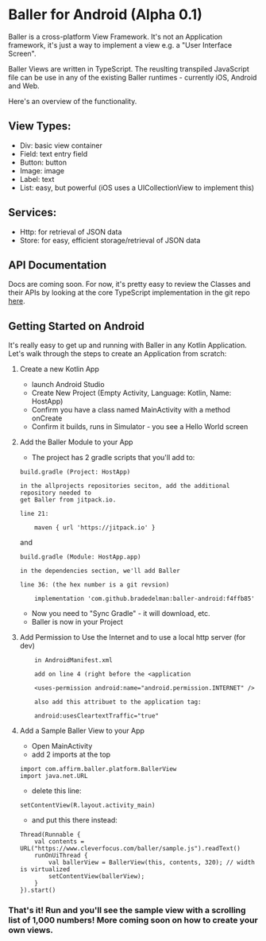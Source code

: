 # Baller for Android (Alpha 0.1)

Baller is a cross-platform View Framework.  It's not an Application framework, it's just a way to implement a view e.g. a "User Interface Screen".  

Baller Views are written in TypeScript.   The reuslting transpiled JavaScript file can be use in any of the existing Baller runtimes - currently iOS, Android and Web.  

Here's an overview of the functionality.

## View Types:

- Div: basic view container
- Field: text entry field
- Button: button
- Image: image
- Label: text 
- List: easy, but powerful (iOS uses a UICollectionView to implement this)
 
## Services:

- Http: for retrieval of JSON data
- Store: for easy, efficient storage/retrieval of JSON data


## API Documentation

Docs are coming soon.  For now, it's pretty easy to review the Classes and their APIs by looking at the core TypeScript implementation in the git repo [here](https://github.com/bradedelman/baller-core).

## Getting Started on Android
 
It's really easy to get up and running with Baller in any Kotlin Application.  Let's walk through the steps to create an Application from scratch:

1. Create a new Kotlin App
	- launch Android Studio
	- Create New Project (Empty Activity, Language: Kotlin, Name: HostApp)
	- Confirm you have a class named MainActivity with a method onCreate
	- Confirm it builds, runs in Simulator - you see a Hello World screen
2. Add the Baller Module to your App
	- The project has 2 gradle scripts that you'll add to:
    
	```
	build.gradle (Project: HostApp)
	
	in the allprojects repositories seciton, add the additional repository needed to
	get Baller from jitpack.io.
	
	line 21:
	
		maven { url 'https://jitpack.io' }
	```

    and
	    
	```
	build.gradle (Module: HostApp.app)
		
	in the dependencies section, we'll add Baller
		
	line 36: (the hex number is a git revsion)
		
	    implementation 'com.github.bradedelman:baller-android:f4ffb85'
	```

	- Now you need to "Sync Gradle" - it will download, etc. 
	- Baller is now in your Project
	
3. Add Permission to Use the Internet and to use a local http server (for dev)

	```
		in AndroidManifest.xml
	
		add on line 4 (right before the <application	
		
		<uses-permission android:name="android.permission.INTERNET" />
		
		also add this attribuet to the application tag:
		
		android:usesCleartextTraffic="true"
	
	```
		

4. Add a Sample Baller View to your App
	- Open MainActivity
	- add 2 imports at the top

	````
	import com.affirm.baller.platform.BallerView
	import java.net.URL
	````
	
	- delete this line:

	```
	setContentView(R.layout.activity_main)
	```
	
	- and put this there instead:
	
	```
    Thread(Runnable {
        val contents = URL("https://www.cleverfocus.com/baller/sample.js").readText()
        runOnUiThread {
            val ballerView = BallerView(this, contents, 320); // width is virtualized
            setContentView(ballerView);
        }
    }).start()
	
	```

### That's it!  Run and you'll see the sample view with a scrolling list of 1,000 numbers!   More coming soon on how to create your own views.
